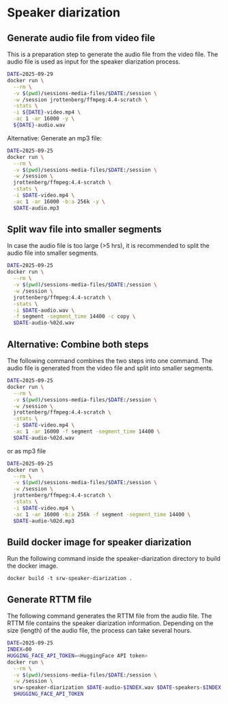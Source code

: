 # Speaker diarization

## Generate audio file from video file

This is a preparation step to generate the audio file from the video file. The audio file is used as input for the speaker diarization process.

```bash
DATE=2025-09-29
docker run \
  --rm \
  -v $(pwd)/sessions-media-files/$DATE:/session \
  -w /session jrottenberg/ffmpeg:4.4-scratch \
  -stats \
  -i ${DATE}-video.mp4 \
  -ac 1 -ar 16000 -y \
  ${DATE}-audio.wav
```

Alternative: Generate an mp3 file:

```bash
DATE=2025-09-25
docker run \
  --rm \
  -v $(pwd)/sessions-media-files/$DATE:/session \
  -w /session \
  jrottenberg/ffmpeg:4.4-scratch \
  -stats \
  -i $DATE-video.mp4 \
  -ac 1 -ar 16000 -b:a 256k -y \
  $DATE-audio.mp3
```

## Split wav file into smaller segments

In case the audio file is too large (>5 hrs), it is recommended to split the audio file into smaller segments.

```bash
DATE=2025-09-25
docker run \
  --rm \
  -v $(pwd)/sessions-media-files/$DATE:/session \
  -w /session \
  jrottenberg/ffmpeg:4.4-scratch \
  -stats \
  -i $DATE-audio.wav \
  -f segment -segment_time 14400 -c copy \
  $DATE-audio-%02d.wav
```

## Alternative: Combine both steps

The following command combines the two steps into one command. The audio file is generated from the video file and split into smaller segments.

```bash
DATE=2025-09-25
docker run \
  --rm \
  -v $(pwd)/sessions-media-files/$DATE:/session \
  -w /session \
  jrottenberg/ffmpeg:4.4-scratch \
  -stats \
  -i $DATE-video.mp4 \
  -ac 1 -ar 16000 -f segment -segment_time 14400 \
  $DATE-audio-%02d.wav
```

or as mp3 file

```bash
DATE=2025-09-25
docker run \
  --rm \
  -v $(pwd)/sessions-media-files/$DATE:/session \
  -w /session \
  jrottenberg/ffmpeg:4.4-scratch \
  -stats \
  -i $DATE-video.mp4 \
  -ac 1 -ar 16000 -b:a 256k -f segment -segment_time 14400 \
  $DATE-audio-%02d.mp3
```

## Build docker image for speaker diarization

Run the following command inside the speaker-diarization directory to build the docker image.

```
docker build -t srw-speaker-diarization .
```

## Generate RTTM file

The following command generates the RTTM file from the audio file. The RTTM file contains the speaker diarization information.
Depending on the size (length) of the audio file, the process can take several hours.

```bash
DATE=2025-09-25
INDEX=00
HUGGING_FACE_API_TOKEN=<HuggingFace API token>
docker run \
  --rm \
  -v $(pwd)/sessions-media-files/$DATE:/session \
  -w /session \
  srw-speaker-diarization $DATE-audio-$INDEX.wav $DATE-speakers-$INDEX.rttm \
  $HUGGING_FACE_API_TOKEN
```
